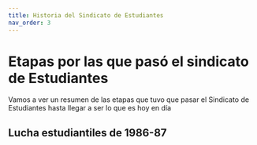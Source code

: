 ```yaml
---
title: Historia del Sindicato de Estudiantes
nav_order: 3
---
```


# Etapas por las que pasó el sindicato de Estudiantes

Vamos a ver un resumen de las etapas que tuvo que pasar el Sindicato de Estudiantes hasta llegar a ser lo que es hoy en día

## Lucha estudiantiles de 1986-87

